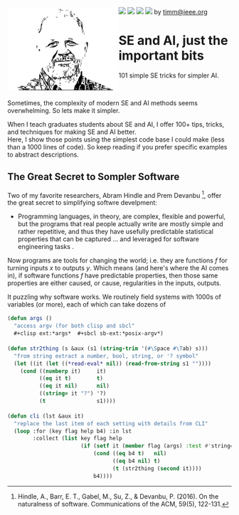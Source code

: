 <img src="https://img.shields.io/badge/tests-passing-green"> <img
src="https://img.shields.io/badge/sbcl-2.3-orange"> <img 
src="https://img.shields.io/badge/purpose-se--ai-pink"> <img 
src="https://img.shields.io/badge/platform-osx,linux-9cf"> by
<a href="mailto:timm@ieee.org">timm@ieee.org</a>
<img align=left width=250 src="/etc/img/dots4.png">
<h1>SE and AI, just the important bits</h1>
<p>101 simple SE tricks for simpler AI.</P><br clear=all>

Sometimes, the complexity of modern SE and AI methods seems overwhelming.  So lets
make it simpler.

When I teach graduates students about SE and AI, I offer
100+   tips, tricks,  and techniques for making SE and AI better.  
Here, I show those points using the simplest code base I could make
(less than a 1000 lines of code).  So keep reading if you prefer specific examples to abstract descriptions.  

## The Great Secret to Sompler Software

Two of my favorite researchers, Abram Hindle and Prem Devanbu [^hindle16], offer the great secret to simplifying softwre develpment:

- Programming languages, in theory, are complex, flexible and powerful, but the programs that real people
actually write are mostly simple and rather repetitive,
and thus they have usefully predictable statistical properties that can be captured ...
and leveraged for software engineering tasks .

[^hindle16]: Hindle, A., Barr, E. T., Gabel, M., Su, Z., & Devanbu, P. (2016). On the naturalness of software. Communications of the ACM, 59(5), 122-131.

Now programs are tools for changing the world; i.e. they are functions $f$ for turning inputs  $x$ to outputs $y$. Which means
(and here's where the AI comes in), if software functions $f$ have predictable properties, then those same properties are either
caused, or cause, regularities in the inputs, outputs. 

It puzzling why software works. We routinely field systems with 1000s of variables (or more), each of which can take dozens of 

```lisp <less cli>
(defun args ()
  "access argv (for both clisp and sbcl"
  #+clisp ext:*args*  #+sbcl sb-ext:*posix-argv*)

(defun str2thing (s &aux (s1 (string-trim '(#\Space #\Tab) s)))
  "from string extract a number, bool, string, or '? symbol"
  (let ((it (let ((*read-eval* nil)) (read-from-string s1 ""))))
    (cond ((numberp it)     it)
          ((eq it t)        t)
          ((eq it nil)      nil)
          ((string= it "?") '?)
          (t                s1))))

(defun cli (lst &aux it)
  "replace the last item of each setting with details from CLI"
  (loop :for (key flag help b4) :in lst 
        :collect (list key flag help
                       (if (setf it (member flag (args) :test #'string=))
                           (cond ((eq b4 t)   nil)
                                 ((eq b4 nil) t)
                                 (t (str2thing (second it))))
                           b4))))
```

